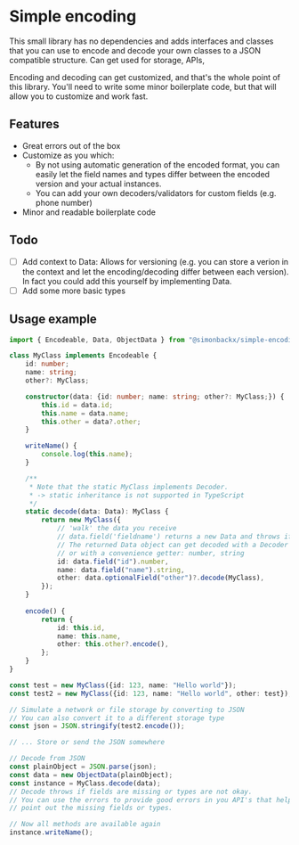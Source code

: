 # Simple encoding

This small library has no dependencies and adds interfaces and classes that you can use to encode and decode your own classes to a JSON compatible structure. Can get used for storage, APIs, 

Encoding and decoding can get customized, and that's the whole point of this library. You'll need to write some minor boilerplate code, but that will allow you to customize and work fast.

## Features

- Great errors out of the box
- Customize as you which:
    - By not using automatic generation of the encoded format, you can easily let the field names and types differ between the encoded version and your actual instances.
    - You can add your own decoders/validators for custom fields (e.g. phone number)
- Minor and readable boilerplate code

## Todo

- [ ] Add context to Data: Allows for versioning (e.g. you can store a verion in the context and let the encoding/decoding differ between each version). In fact you could add this yourself by implementing Data.
- [ ] Add some more basic types

## Usage example

```ts
import { Encodeable, Data, ObjectData } from "@simonbackx/simple-encoding"

class MyClass implements Encodeable {
    id: number;
    name: string;
    other?: MyClass;

    constructor(data: {id: number; name: string; other?: MyClass;}) {
        this.id = data.id;
        this.name = data.name;
        this.other = data?.other;
    }

    writeName() {
        console.log(this.name);
    }

    /**
     * Note that the static MyClass implements Decoder.
     * -> static inheritance is not supported in TypeScript
     */
    static decode(data: Data): MyClass {
        return new MyClass({
            // 'walk' the data you receive
            // data.field('fieldname') returns a new Data and throws if the field does not exist
            // The returned Data object can get decoded with a Decoder using .decode(Decoder)
            // or with a convenience getter: number, string
            id: data.field("id").number,
            name: data.field("name").string,
            other: data.optionalField("other")?.decode(MyClass),
        });
    }
    
    encode() {
        return {
            id: this.id,
            name: this.name,
            other: this.other?.encode(),
        };
    }
}

const test = new MyClass({id: 123, name: "Hello world"});
const test2 = new MyClass({id: 123, name: "Hello world", other: test});

// Simulate a network or file storage by converting to JSON
// You can also convert it to a different storage type
const json = JSON.stringify(test2.encode());

// ... Store or send the JSON somewhere

// Decode from JSON
const plainObject = JSON.parse(json);
const data = new ObjectData(plainObject);
const instance = MyClass.decode(data);
// Decode throws if fields are missing or types are not okay.
// You can use the errors to provide good errors in you API's that help developers to 
// point out the missing fields or types.

// Now all methods are available again
instance.writeName();

```